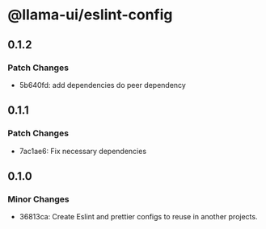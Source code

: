 # @llama-ui/eslint-config

## 0.1.2

### Patch Changes

- 5b640fd: add dependencies do peer dependency

## 0.1.1

### Patch Changes

- 7ac1ae6: Fix necessary dependencies

## 0.1.0

### Minor Changes

- 36813ca: Create Eslint and prettier configs to reuse in another projects.
